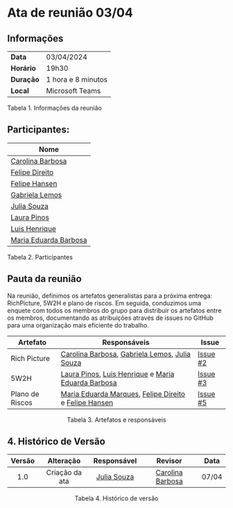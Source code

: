 # Ata de reunião 03/04

## Informações

|                            |                  |
|  -------                   |           ----     |
| **Data**            | 03/04/2024                       |
| **Horário**         | 19h30                            |
| **Duração**         | 1 hora e 8 minutos               |
| **Local**           | Microsoft Teams                  |

<p align="left">Tabela 1. Informações da reunião</p>


## Participantes:


| Nome                    |
|-------------------------|
| [Carolina Barbosa](https://github.com/CarolinaBarb)      |
| [Felipe Direito](https://github.com/FelipeDireito)      |
| [Felipe Hansen](https://github.com/fhansen98)          |
| [Gabriela Lemos](https://github.com/heylisten64)        |
| [Julia Souza](https://github.com/JuliaSSouza)          |
| [Laura Pinos](https://github.com/laurapinos)          |
| [Luis Henrique](https://github.com/luishenrrique)        |
| [Maria Eduarda Barbosa](https://github.com/Madu01)        |
<p align="left">Tabela 2. Participantes</p>



## Pauta da reunião


Na reunião, definimos os artefatos generalistas para a próxima entrega:  RichPicture, 5W2H e plano de riscos. Em seguida, conduzimos uma enquete com todos os membros do grupo para distribuir os artefatos entre os membros, documentando as atribuições através de issues no GitHub para uma organização mais eficiente do trabalho.


| Artefato       | Responsáveis  | Issue  |
| -------------- | ---------------- | -----------------|
| Rich Picture   | [Carolina Barbosa](https://github.com/CarolinaBarb), [Gabriela Lemos](https://github.com/heylisten64), [Julia Souza](https://github.com/JuliaSSouza) | [Issue #2](https://github.com/UnBArqDsw2024-1/2024.1_G6_My_LanguageLearning/issues/2) |
|5W2H | [Laura Pinos](https://github.com/laurapinos), [Luis Henrique](https://github.com/luishenrrique)  e [Maria Eduarda Barbosa](https://github.com/Madu01) | [Issue #3](https://github.com/UnBArqDsw2024-1/2024.1_G6_My_LanguageLearning/issues/3)|
|Plano de Riscos | [Maria Eduarda Marques](https://github.com/EduardaSMarques),  [Felipe Direito](https://github.com/FelipeDireito) e [Felipe Hansen](https://github.com/fhansen98)| [Issue #5](https://github.com/UnBArqDsw2024-1/2024.1_G6_My_LanguageLearning/issues/5)|

<p align="center">Tabela 3. Artefatos e responsáveis</p>

## 4. Histórico de Versão

| Versão |      Alteração       |                Responsável                 |    Revisor    | Data  |
| :----: | :------------------: | :----------------------------------------: | :-----------: | :---: | 
| 1.0    | Criação da ata  | [Julia Souza](https://github.com/JuliaSSouza) | [Carolina Barbosa](https://github.com/CarolinaBarb) | 07/04 |

<p align="center">Tabela 4. Histórico de versão </p>